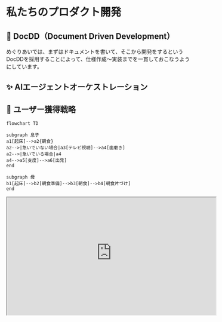 # 私たちのプロダクト開発

## 📄 DocDD（Document Driven Development）
めぐりあいでは、まずはドキュメントを書いて、そこから開発をするというDocDDを採用することによって、仕様作成〜実装までを一貫しておこなうようにしています。

## ✨️ AIエージェントオーケストレーション

## 💨 ユーザー獲得戦略

```mermaid
flowchart TD

subgraph 息子
a1[起床]-->a2{朝食}
a2-->|急いでいない場合|a3[テレビ視聴]-->a4[歯磨き]
a2-->|急いでいる場合|a4
a4-->a5[支度]-->a6[出発]
end

subgraph 母
b1[起床]-->b2[朝食準備]-->b3[朝食]-->b4[朝食片づけ]
end
```

<iframe width="560" height="315" src="https://charming-bear-297zakm.gamma.site/"></iframe>
